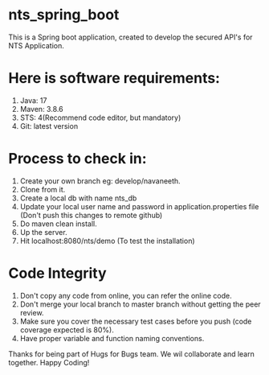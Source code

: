 # nts_spring_boot
This is a Spring boot application, created to develop the secured API's for NTS Application.   

# Here is software requirements:

1. Java: 17
2. Maven: 3.8.6
3. STS: 4(Recommend code editor, but mandatory)
4. Git: latest version

# Process to check in:

1. Create your own branch eg: develop/navaneeth.
2. Clone from it.
3. Create a local db with name nts_db 
4. Update your local user name and password in application.properties file (Don't push this changes to remote github)
5. Do maven clean install. 
6. Up the server.
7. Hit localhost:8080/nts/demo (To test the installation)

# Code Integrity

1. Don't copy any code from online, you can refer the online code.
2. Don't merge your local branch to master branch without getting the peer review. 
3. Make sure you cover the necessary test cases before you push (code coverage expected is 80%).
4. Have proper variable and function naming conventions.

Thanks for being part of Hugs for Bugs team. We wil collaborate and learn together. 
Happy Coding!
